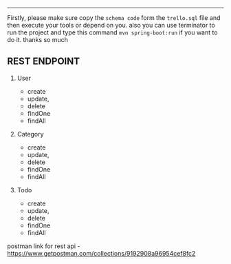 
----------
Firstly, please make sure copy the `schema code` form the `trello.sql` file and then execute your tools or depend on you. also you can use terminator to run the project and type this command `mvn spring-boot:run` if you want to do it.
thanks so much


REST ENDPOINT
-------------------
1) User 

	- create 
	- update, 
	- delete 
	- findOne 
	- findAll
	
2) Category 

	- create 
	- update, 
	- delete 
	- findOne 
	- findAll
	
3) Todo 

	- create 
	- update, 
	- delete 
	- findOne 
	- findAll
	
	
postman link for rest api - https://www.getpostman.com/collections/9192908a96954cef8fc2
	